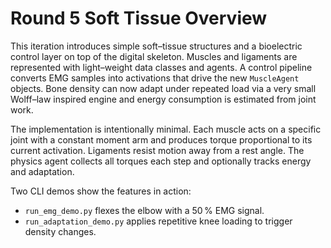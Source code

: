 # Round 5 Soft Tissue Overview

This iteration introduces simple soft–tissue structures and a bioelectric control
layer on top of the digital skeleton.  Muscles and ligaments are represented
with light–weight data classes and agents.  A control pipeline converts EMG
samples into activations that drive the new `MuscleAgent` objects.  Bone density
can now adapt under repeated load via a very small Wolff–law inspired engine and
energy consumption is estimated from joint work.

The implementation is intentionally minimal.  Each muscle acts on a specific
joint with a constant moment arm and produces torque proportional to its current
activation.  Ligaments resist motion away from a rest angle.  The physics agent
collects all torques each step and optionally tracks energy and adaptation.

Two CLI demos show the features in action:

- `run_emg_demo.py` flexes the elbow with a 50 % EMG signal.
- `run_adaptation_demo.py` applies repetitive knee loading to trigger density
  changes.
